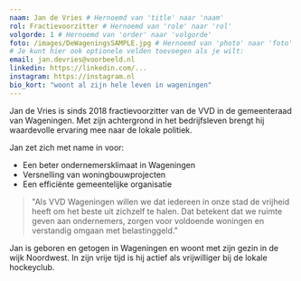 ```yaml
---
naam: Jan de Vries # Hernoemd van 'title' naar 'naam'
rol: Fractievoorzitter # Hernoemd van 'role' naar 'rol'
volgorde: 1 # Hernoemd van 'order' naar 'volgorde'
foto: /images/DeWageningsSAMPLE.jpg # Hernoemd van 'photo' naar 'foto'
# Je kunt hier ook optionele velden toevoegen als je wilt:
email: jan.devries@voorbeeld.nl
linkedin: https://linkedin.com/...
instagram: https://instagram.nl
bio_kort: "woont al zijn hele leven in wageningen"
---
```


Jan de Vries is sinds 2018 fractievoorzitter van de VVD in de gemeenteraad van Wageningen. Met zijn achtergrond in het bedrijfsleven brengt hij waardevolle ervaring mee naar de lokale politiek.

Jan zet zich met name in voor:

- Een beter ondernemersklimaat in Wageningen
- Versnelling van woningbouwprojecten
- Een efficiënte gemeentelijke organisatie

> "Als VVD Wageningen willen we dat iedereen in onze stad de vrijheid heeft om het beste uit zichzelf te halen. Dat betekent dat we ruimte geven aan ondernemers, zorgen voor voldoende woningen en verstandig omgaan met belastinggeld."

Jan is geboren en getogen in Wageningen en woont met zijn gezin in de wijk Noordwest. In zijn vrije tijd is hij actief als vrijwilliger bij de lokale hockeyclub.
